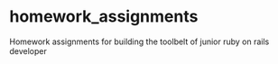 # homework_assignments
Homework assignments for building the toolbelt of junior ruby on rails developer
